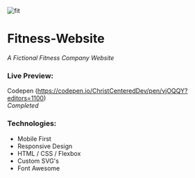 ![fit](https://user-images.githubusercontent.com/24855472/39100981-0f832c64-4661-11e8-95ab-d0b546a90757.png)

# Fitness-Website
*A Fictional Fitness Company Website*<br>

### Live Preview:
Codepen (https://codepen.io/ChristCenteredDev/pen/vjOQQY?editors=1100)<br>
*Completed*

### Technologies:
- Mobile First
- Responsive Design
- HTML / CSS / Flexbox
- Custom SVG's
- Font Awesome
